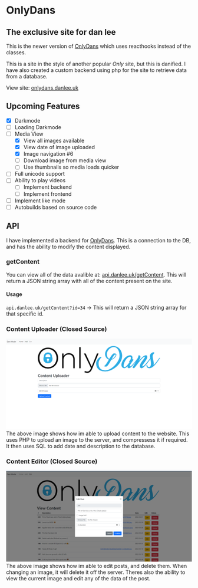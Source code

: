 # OnlyDans 
The exclusive site for dan lee
---
This is the newer version of [OnlyDans](https://github.com/dan-lee76/onlydans) which uses reacthooks instead of the classes.

This is a site in the style of another popular _Only_ site, but this is danified.
I have also created a custom backend using php for the site to retrieve data from a database.

View site: [onlydans.danlee.uk](https://go.danlee.uk/onlydans)

## Upcoming Features
- [x] Darkmode
- [ ] Loading Darkmode
- [ ] Media View
  - [x] View all images available
  - [x] View date of image uploaded 
  - [x] Image navigation #6
  - [ ] Download image from media view
  - [ ] Use thumbnails so media loads quicker
- [ ] Full unicode support
- [ ] Ability to play videos
  - [ ] Implement backend
  - [ ] Implement frontend
- [ ] Implement like mode
- [ ] Autobuilds based on source code

## API
I have implemented a backend for [OnlyDans](https://go.danlee.uk/onlydans). This is a connection to the DB, and has the ability to modify the content displayed.
### getContent
You can view all of the data avalible at: [api.danlee.uk/getContent](https://api.danlee.uk/getContent). This will return a JSON string array with all of the content present on the site.
#### Usage
`api.danlee.uk/getContent?id=34` -> This will return a JSON string array for that specific id.

### Content Uploader (Closed Source)
![](.readme/contentuploader.png)
The above image shows how im able to upload content to the website. This uses PHP to upload an image to the server, and compressess it if required. It then uses SQL to add date and description to the database. 


### Content Editor (Closed Source)
![](.readme/contentedit.png)
The above image shows how im able to edit posts, and delete them. When changing an image, it will delete it off the server. Theres also the ability to view the current image and edit any of the data of the post.
